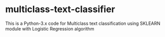 # multiclass-text-classifier
This is a Python-3.x code for Multiclass text classification using SKLEARN module with Logistic Regression algorithm
